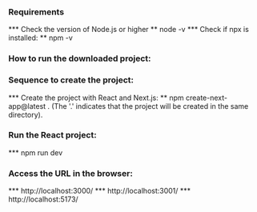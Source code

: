 ### Requirements
   *** Check the version of Node.js or higher
      ** node -v
   *** Check if npx is installed:
      ** npm -v

### How to run the downloaded project:

### Sequence to create the project:
   *** Create the project with React and Next.js:
      ** npm create-next-app@latest . (The '.' indicates that the project will be created in the same directory).

### Run the React project:
   *** npm run dev

### Access the URL in the browser:
   *** http://localhost:3000/
   *** http://localhost:3001/
   *** http://localhost:5173/


